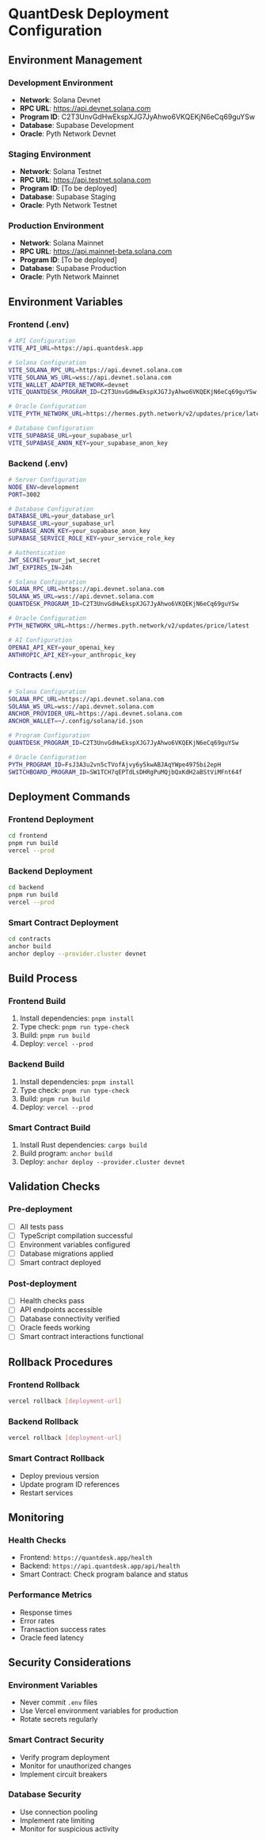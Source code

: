 # QuantDesk Deployment Configuration

## Environment Management

### Development Environment
- **Network**: Solana Devnet
- **RPC URL**: https://api.devnet.solana.com
- **Program ID**: C2T3UnvGdHwEkspXJG7JyAhwo6VKQEKjN6eCq69guYSw
- **Database**: Supabase Development
- **Oracle**: Pyth Network Devnet

### Staging Environment
- **Network**: Solana Testnet
- **RPC URL**: https://api.testnet.solana.com
- **Program ID**: [To be deployed]
- **Database**: Supabase Staging
- **Oracle**: Pyth Network Testnet

### Production Environment
- **Network**: Solana Mainnet
- **RPC URL**: https://api.mainnet-beta.solana.com
- **Program ID**: [To be deployed]
- **Database**: Supabase Production
- **Oracle**: Pyth Network Mainnet

## Environment Variables

### Frontend (.env)
```bash
# API Configuration
VITE_API_URL=https://api.quantdesk.app

# Solana Configuration
VITE_SOLANA_RPC_URL=https://api.devnet.solana.com
VITE_SOLANA_WS_URL=wss://api.devnet.solana.com
VITE_WALLET_ADAPTER_NETWORK=devnet
VITE_QUANTDESK_PROGRAM_ID=C2T3UnvGdHwEkspXJG7JyAhwo6VKQEKjN6eCq69guYSw

# Oracle Configuration
VITE_PYTH_NETWORK_URL=https://hermes.pyth.network/v2/updates/price/latest

# Database Configuration
VITE_SUPABASE_URL=your_supabase_url
VITE_SUPABASE_ANON_KEY=your_supabase_anon_key
```

### Backend (.env)
```bash
# Server Configuration
NODE_ENV=development
PORT=3002

# Database Configuration
DATABASE_URL=your_database_url
SUPABASE_URL=your_supabase_url
SUPABASE_ANON_KEY=your_supabase_anon_key
SUPABASE_SERVICE_ROLE_KEY=your_service_role_key

# Authentication
JWT_SECRET=your_jwt_secret
JWT_EXPIRES_IN=24h

# Solana Configuration
SOLANA_RPC_URL=https://api.devnet.solana.com
SOLANA_WS_URL=wss://api.devnet.solana.com
QUANTDESK_PROGRAM_ID=C2T3UnvGdHwEkspXJG7JyAhwo6VKQEKjN6eCq69guYSw

# Oracle Configuration
PYTH_NETWORK_URL=https://hermes.pyth.network/v2/updates/price/latest

# AI Configuration
OPENAI_API_KEY=your_openai_key
ANTHROPIC_API_KEY=your_anthropic_key
```

### Contracts (.env)
```bash
# Solana Configuration
SOLANA_RPC_URL=https://api.devnet.solana.com
SOLANA_WS_URL=wss://api.devnet.solana.com
ANCHOR_PROVIDER_URL=https://api.devnet.solana.com
ANCHOR_WALLET=~/.config/solana/id.json

# Program Configuration
QUANTDESK_PROGRAM_ID=C2T3UnvGdHwEkspXJG7JyAhwo6VKQEKjN6eCq69guYSw

# Oracle Configuration
PYTH_PROGRAM_ID=FsJ3A3u2vn5cTVofAjvy6y5kwABJAqYWpe4975bi2epH
SWITCHBOARD_PROGRAM_ID=SW1TCH7qEPTdLsDHRgPuMQjbQxKdH2aBStViMFnt64f
```

## Deployment Commands

### Frontend Deployment
```bash
cd frontend
pnpm run build
vercel --prod
```

### Backend Deployment
```bash
cd backend
pnpm run build
vercel --prod
```

### Smart Contract Deployment
```bash
cd contracts
anchor build
anchor deploy --provider.cluster devnet
```

## Build Process

### Frontend Build
1. Install dependencies: `pnpm install`
2. Type check: `pnpm run type-check`
3. Build: `pnpm run build`
4. Deploy: `vercel --prod`

### Backend Build
1. Install dependencies: `pnpm install`
2. Type check: `pnpm run type-check`
3. Build: `pnpm run build`
4. Deploy: `vercel --prod`

### Smart Contract Build
1. Install Rust dependencies: `cargo build`
2. Build program: `anchor build`
3. Deploy: `anchor deploy --provider.cluster devnet`

## Validation Checks

### Pre-deployment
- [ ] All tests pass
- [ ] TypeScript compilation successful
- [ ] Environment variables configured
- [ ] Database migrations applied
- [ ] Smart contract deployed

### Post-deployment
- [ ] Health checks pass
- [ ] API endpoints accessible
- [ ] Database connectivity verified
- [ ] Oracle feeds working
- [ ] Smart contract interactions functional

## Rollback Procedures

### Frontend Rollback
```bash
vercel rollback [deployment-url]
```

### Backend Rollback
```bash
vercel rollback [deployment-url]
```

### Smart Contract Rollback
- Deploy previous version
- Update program ID references
- Restart services

## Monitoring

### Health Checks
- Frontend: `https://quantdesk.app/health`
- Backend: `https://api.quantdesk.app/api/health`
- Smart Contract: Check program balance and status

### Performance Metrics
- Response times
- Error rates
- Transaction success rates
- Oracle feed latency

## Security Considerations

### Environment Variables
- Never commit `.env` files
- Use Vercel environment variables for production
- Rotate secrets regularly

### Smart Contract Security
- Verify program deployment
- Monitor for unauthorized changes
- Implement circuit breakers

### Database Security
- Use connection pooling
- Implement rate limiting
- Monitor for suspicious activity

